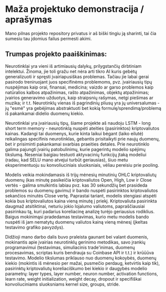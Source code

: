# Maža projektuko demonstracija / aprašymas

Mano pilnas projekto repository privatus ir aš biški tingiu ją sharinti, tai čia sumesiu tau įdomius failus permesti akimi.

## Trumpas projekto paaiškinimas:

Neurotinklai yra vieni iš artimiausių dalykų, prilygstančių dirbtiniam intelektui. Žinoma, jie toli gražu net nėra arti tikro AI kuris gebėtų generalizuoti ir spręsti įvairiapusiškas problemas. Tačiau jie labai gerai pasirodo treniruojant juos specifinėms problemoms, pvz. įvairiausių tipų nuspėjimas kaip orai, finansai, medicina; vaizdo ar garso problemos kaip natūralios kalbos atpažinimas, rašto atpažinimas, objektų atpažinimas; įvairios generavimo užduotys, kaip straipsnių rašymas, netgi piešimas ar muzika; ir t.t. Neurotinklų vienas iš pagrindinių pliusų yra jų universalumas - jų "esmė" yra gebėjimas abstraktuoti bet kokią formulę/sprendimą/problemą iš pakankamai didelio duomenų kiekio.

Neurotinklai yra įvairiausių tipų, šiame projekte aš naudoju LSTM - long short term memory - neurotinklą nuspėti ateities (pasirinktos) kriptovaliutos kainas. Kadangi tai duomenys, kurie kinta laikui bėgant (laiko eilutė) reikalingas specifinis neurotinklas, gebantis prisitaikyti prie naujų duomenų, bet ir prisiminti pakankamai svarbias praeities detales. Prie neurotinklo galima pajungti įvairių patobulinimų, kurie pagerintų modelio spėjimų tikslumą. Neseniai baigiau testuoti aktyvacinių funkcijų įtaką modeliui (radau, kad SELU mano atvejui turbūt geriausias), šiuo metu eksperimentuoju su konvoliuciniais sluoksniais, vėliau pereisiu prie pooling.

Modelis veikia mokindamasis iš trijų mėnesių minutinių OHLC kriptovaliutų duomenų (kas minutę pasikeičia kriptovaliutos Open, High, Low ir Close vertės - galima smulkintis labiau pvz. kas 30 sekundžių bet prasideda problemos su duomenų gavimu) ir bando nuspėti pasirinktos kriptovaliutos sekančios minutės Close vertę. Paprastai tariant, modelis stengiasi atspėti kokia bus kriptovaliutos kaina vieną minutę į priekį. Kriptovaliuta pasirinkta daugmaž atsitiktinai, neturiu jokio lojalumo valiutoms, papraščiausiai pasirinkau tą, kuri padarius koreliacinę analizę turėjo geriausius rodiklius. Baigus mokinimąsi pradedamas testavimas, kurio metu modelis bando nuspėti iš jam nematytų duomenų valiutos kainą vieną mėnesį (įkeltas testavimo grafiko pavyzdys). 

Didžioji mano darbo dalis buvo praleista gaunant bei valant duomenis, mokinantis apie įvairias neurotinklų gerinimo metodikas, savo įrankių programavimui (testavimas, simuliacinis trade'inimas, duomenų procesavimas, scriptas kuris bendrauja su Coinbase API ir t.t.) ir krūūūva testavimo. Modelio tikslumas priklauso nuo duomenų kokoybės, duomenų kiekio (mokintis iš mėnesio per mažai, pusmečio perdaug, ketvirtis kaip tik), pasirinktų kriptovaliutų koreliaciškumo bei kiekio ir daugybės modelio parametrų: layer types, layer number, neuron number, activation functions, learn rate, weight initialization, weight decay, dropout ir specifiškai konvoliuciniams sluoksniams kernel size, groups, stride.
